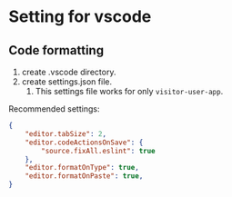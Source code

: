 # Setting for vscode

## Code formatting

1. create .vscode directory.
2. create settings.json file.
    1. This settings file works for only `visitor-user-app`.

Recommended settings:

```json
{
    "editor.tabSize": 2,
    "editor.codeActionsOnSave": {
        "source.fixAll.eslint": true
    },
    "editor.formatOnType": true,
    "editor.formatOnPaste": true,
}
```
